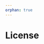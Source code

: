 ```yaml
---
orphan: true
---
```


# License

```{include} ../LICENSE

```
                                                                                                                                                                                                                                                    